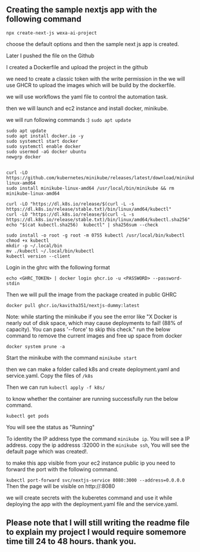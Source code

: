 ## Creating the sample nextjs app with the following command

`npx create-next-js wexa-ai-project`

choose the default options and then the sample next js app is created.

Later I pushed the file on the Github

I created a Dockerfile and upload the project in the github 

we need to create a classic token with the write  permission in the we will use GHCR to upload the images which will be build by the dockerfile.

we will use workflows the yaml file to control the automation task.

then we will launch and ec2 instance and install docker, minikube.

we will run following commands :)
 `sudo apt update`
 ```
 sudo apt update
sudo apt install docker.io -y
sudo systemctl start docker
sudo systemctl enable docker
sudo usermod -aG docker ubuntu
newgrp docker


curl -LO https://github.com/kubernetes/minikube/releases/latest/download/minikube-linux-amd64
sudo install minikube-linux-amd64 /usr/local/bin/minikube && rm minikube-linux-amd64

curl -LO "https://dl.k8s.io/release/$(curl -L -s https://dl.k8s.io/release/stable.txt)/bin/linux/amd64/kubectl"
curl -LO "https://dl.k8s.io/release/$(curl -L -s https://dl.k8s.io/release/stable.txt)/bin/linux/amd64/kubectl.sha256"
echo "$(cat kubectl.sha256)  kubectl" | sha256sum --check

sudo install -o root -g root -m 0755 kubectl /usr/local/bin/kubectl
chmod +x kubectl
mkdir -p ~/.local/bin
mv ./kubectl ~/.local/bin/kubectl
kubectl version --client
```
Login in the ghrc with the following format

`echo <GHRC_TOKEN> | docker login ghcr.io -u <PASSWORD> --password-stdin
`

Then we will pull the image from the package created in public GHRC

`docker pull ghcr.io/kavitha351/nextjs-dummy:latest`

Note: while starting the minikube if you see the error like "X Docker is nearly out of disk space, which may cause deployments to fail! (88% of capacity). You can pass '--force' to skip this check." run the below command to remove the current images and free up space from docker

`docker system prune -a`

Start the minikube with the command `minikube start`

then we can make a folder called k8s and create deployment.yaml and service.yaml. Copy the files of `/k8s`

Then we can run `kubectl apply -f k8s/`

to know whether the container are running successfully run the below command.

`kubectl get pods`

You will see the status as "Running"

To identity the IP address type the command `minikube ip`. You will see a IP address. copy the ip addresss <minikubeIP>:32000 in the `minikube ssh`, You will see the default page which was created!.

to make this app visible from your ec2 instance public ip you need to forward the port with the following command.

`kubectl port-forward svc/nextjs-service 8080:3000 --address=0.0.0.0
`
Then the page will be visible on http://<ec2-pub-ip>:8080

we will create secrets with the kuberetes command and use it while deploying the app with the deployment.yaml file and the service.yaml.

## Please note that I will still writing the readme file to explain my project I would require somemore time till 24 to 48 hours. thank you.
